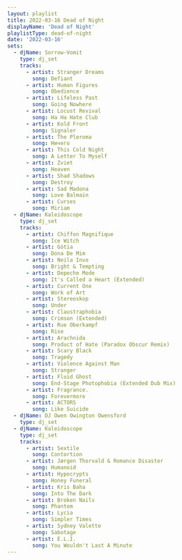 ```yaml
---
layout: playlist
title: 2022-03-16 Dead of Night
displayName: 'Dead of Night'
playlistType: dead-of-night
date: '2022-03-16'
sets:
  - djName: Sorrow-Vomit
    type: dj_set
    tracks:
      - artist: Stranger Dreams
        song: Defiant
      - artist: Human Figures
        song: Obedience
      - artist: Lifeless Past
        song: Going Nowhere
      - artist: Locust Revival
        song: Ha Ha Hate Club
      - artist: Kold Front
        song: Signaler
      - artist: The Pleroma
        song: Ничего
      - artist: This Cold Night
        song: A Letter To Myself
      - artist: Zviet
        song: Heaven
      - artist: Shad Shadows
        song: Destroy
      - artist: Sad Madona
        song: Love Balmain
      - artist: Curses
        song: Miriam
  - djName: Kaleidoscope
    type: dj_set
    tracks:
      - artist: Chiffon Magnifique
        song: Ice Witch
      - artist: Gótia
        song: Dona De Mim
      - artist: Neila Invo
        song: Bright & Tempting
      - artist: Depeche Mode
        song: It's Called a Heart (Extended)
      - artist: Current One
        song: Work of Art
      - artist: Stereoskop
        song: Under
      - artist: Claustraphobia
        song: Crimson (Extended)
      - artist: Rue Oberkampf
        song: Rise
      - artist: Arachnida
        song: Product of Hate (Paradox Obscur Remix)
      - artist: Scary Black
        song: Tragedy
      - artist: Violence Against Man
        song: Stranger
      - artist: Fluid Ghost
        song: End-Stage Photophobia (Extended Dub Mix)
      - artist: Fragrance.
        song: Forevermore
      - artist: ACTORS
        song: Like Suicide           
  - djName: DJ Owen Owington Owensford
    type: dj_set
  - djName: Kaleidoscope
    type: dj_set
    tracks:
      - artist: Sextile
        song: Contortion
      - artist: Jørgen Thorvald & Romance Disaster
        song: Humanoid
      - artist: Hypocrypts
        song: Honey Funeral
      - artist: Kris Baha
        song: Into The Dark
      - artist: Broken Nails
        song: Phantom
      - artist: Lycia
        song: Simpler Times
      - artist: Sydney Valette
        song: Sabotage
      - artist: E.L.I.
        song: You Wouldn't Last A Minute
---
```

